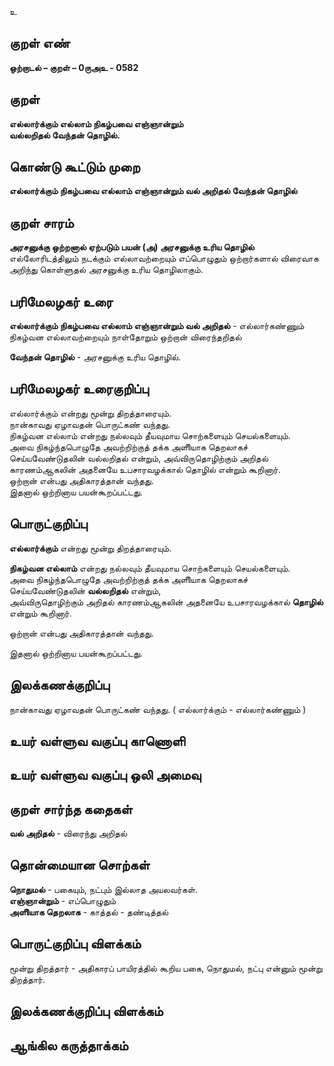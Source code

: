 உ

## குறள் எண் 

**ஒற்றாடல் – குறள் – 0ருஅஉ - 0582**  

## குறள் 

**எல்லார்க்கும் எல்லாம் நிகழ்பவை எஞ்ஞான்றும்  
வல்லறிதல் வேந்தன் தொழில்.**  

## கொண்டு கூட்டும் முறை

**எல்லார்க்கும் நிகழ்பவை எல்லாம் எஞ்ஞான்றும் வல் அறிதல் வேந்தன் தொழில்**

## குறள் சாரம் 

**அரசனுக்கு ஒற்றனால் ஏற்படும் பயன் (அ) அரசனுக்கு உரிய தொழில்**  
எல்லோரிடத்திலும் நடக்கும் எல்லாவற்றையும் எப்பொழுதும் ஒற்றார்களால் விரைவாக அறிந்து கொள்ளுதல் அரசனுக்கு உரிய தொழிலாகும்.  

## பரிமேலழகர் உரை

**எல்லார்க்கும் நிகழ்பவை எல்லாம் எஞ்ஞான்றும் வல் அறிதல்** - எல்லார்கண்ணும் நிகழ்வன எல்லாவற்றையும் நாள்தோறும் ஒற்றான் விரைந்தறிதல்  

**வேந்தன் தொழில்** - அரசனுக்கு உரிய தொழில். 

## பரிமேலழகர் உரைகுறிப்பு   

எல்லார்க்கும் என்றது மூன்று திறத்தாரையும்.  
நான்காவது ஏழாவதன் பொருட்கண் வந்தது.  
நிகழ்வன எல்லாம் என்றது நல்லவும் தீயவுமாய சொற்களையும் செயல்களையும்.  
அவை நிகழ்ந்தபொழுதே அவற்றிற்குத் தக்க அளிியாக தெறலாகச் செய்யவேண்டுதலின் வல்லறிதல் என்றும், அவ்விருதொழிற்கும் அறிதல் காரணம்ஆகலின் அதனையே உபசாரவழக்கால் தொழில் என்றும் கூறினார்.   
ஒற்றான் என்பது அதிகாரத்தான் வந்தது.  
இதனால் ஒற்றினாய பயன்கூறப்பட்டது.     

## பொருட்குறிப்பு 

**எல்லார்க்கும்** என்றது மூன்று திறத்தாரையும்.  
 
**நிகழ்வன எல்லாம்** என்றது நல்லவும் தீயவுமாய சொற்களையும் செயல்களையும்.  
அவை நிகழ்ந்தபொழுதே அவற்றிற்குத் தக்க அளிியாக தெறலாகச் செய்யவேண்டுதலின் **வல்லறிதல்** என்றும்,   
அவ்விருதொழிற்கும் அறிதல் காரணம்ஆகலின் அதனையே உபசாரவழக்கால் **தொழில்** என்றும் கூறினார்.     

ஒற்றான் என்பது அதிகாரத்தான் வந்தது.    

இதனால் ஒற்றினாய பயன்கூறப்பட்டது.    

## இலக்கணக்குறிப்பு  

நான்காவது ஏழாவதன் பொருட்கண் வந்தது.   ( எல்லார்க்கும் - எல்லார்கண்ணும் )


## உயர் வள்ளுவ வகுப்பு காணொளி


## உயர் வள்ளுவ வகுப்பு ஒலி அமைவு 

 
## குறள் சார்ந்த கதைகள் 

**வல் அறிதல்** - விரைந்து அறிதல்   

## தொன்மையான சொற்கள்

**நொதுமல்** - பகையும், நட்பும் இல்லாத அயலவர்கள்.    
**எஞ்ஞான்றும்** - எப்பொழுதும்   
**அளிியாக தெறலாக** - காத்தல் - தண்டித்தல் 

## பொருட்குறிப்பு விளக்கம்

மூன்று திறத்தார் - அதிகாரப் பாயிரத்தில் கூறிய பகை, நொதுமல், நட்பு என்னும் மூன்று திறத்தார்.  

## இலக்கணக்குறிப்பு விளக்கம்


## ஆங்கில கருத்தாக்கம் 


